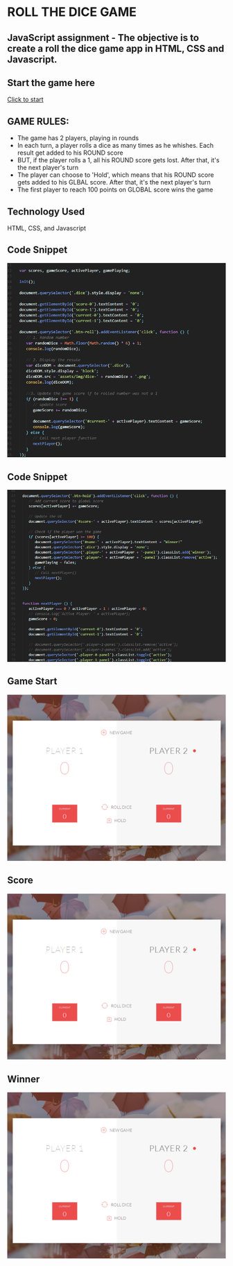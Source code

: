 # ROLL THE DICE GAME
## JavaScript assignment - The objective is to create a roll the dice game app in HTML, CSS and Javascript.

## Start the game here
[Click to start](https://monksedo.github.io/RollTheDiceGame/)
## GAME RULES:

- The game has 2 players, playing in rounds
- In each turn, a player rolls a dice as many times as he whishes. Each result  get added to his ROUND score
- BUT, if the player rolls a 1, all his ROUND score gets lost. After that, it's the next player's turn
- The player can choose to 'Hold', which means that his ROUND score gets added to his GLBAL score. After that, it's the next player's turn
- The first player to reach 100 points on GLOBAL score wins the game

## Technology Used
HTML, CSS, and Javascript

## Code Snippet
![Code block 1](assets/img/diceCode01.png)

## Code Snippet
![Code block 1](assets/img/diceCode02.png)

## Game Start
![Game Start](assets/img/diceGame01.png)
## Score
![Game Start](assets/img/diceGame01.png)
## Winner
![Game Start](assets/img/diceGame01.png)

